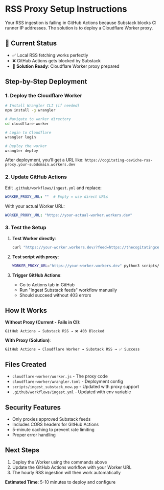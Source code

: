 # RSS Proxy Setup Instructions

Your RSS ingestion is failing in GitHub Actions because Substack blocks CI runner IP addresses. The solution is to deploy a Cloudflare Worker proxy.

## 🚨 Current Status
- ✅ Local RSS fetching works perfectly
- ❌ GitHub Actions gets blocked by Substack  
- 🔧 **Solution Ready**: Cloudflare Worker proxy prepared

## Step-by-Step Deployment

### 1. Deploy the Cloudflare Worker

```bash
# Install Wrangler CLI (if needed)
npm install -g wrangler

# Navigate to worker directory  
cd cloudflare-worker

# Login to Cloudflare
wrangler login

# Deploy the worker
wrangler deploy
```

After deployment, you'll get a URL like:
`https://cogitating-ceviche-rss-proxy.your-subdomain.workers.dev`

### 2. Update GitHub Actions

Edit `.github/workflows/ingest.yml` and replace:

```yaml
WORKER_PROXY_URL: ""  # Empty = use direct URLs
```

With your actual Worker URL:

```yaml
WORKER_PROXY_URL: "https://your-actual-worker.workers.dev"
```

### 3. Test the Setup

1. **Test Worker directly**:
   ```bash
   curl "https://your-worker.workers.dev/?feed=https://thecogitatingceviche.substack.com/feed"
   ```

2. **Test script with proxy**:
   ```bash
   WORKER_PROXY_URL="https://your-worker.workers.dev" python3 scripts/ingest_substack_new.py
   ```

3. **Trigger GitHub Actions**:
   - Go to Actions tab in GitHub
   - Run "Ingest Substack feeds" workflow manually
   - Should succeed without 403 errors

## How It Works

**Without Proxy (Current - Fails in CI)**:
```
GitHub Actions → Substack RSS → ❌ 403 Blocked
```

**With Proxy (Solution)**:
```
GitHub Actions → Cloudflare Worker → Substack RSS → ✅ Success
```

## Files Created

- `cloudflare-worker/worker.js` - The proxy code
- `cloudflare-worker/wrangler.toml` - Deployment config
- `scripts/ingest_substack_new.py` - Updated with proxy support
- `.github/workflows/ingest.yml` - Updated with env variable

## Security Features

- Only proxies approved Substack feeds
- Includes CORS headers for GitHub Actions
- 5-minute caching to prevent rate limiting
- Proper error handling

## Next Steps

1. Deploy the Worker using the commands above
2. Update the GitHub Actions workflow with your Worker URL
3. The hourly RSS ingestion will then work automatically

**Estimated Time**: 5-10 minutes to deploy and configure